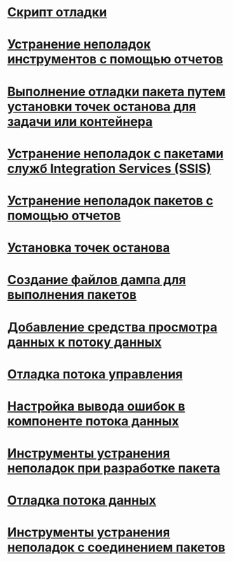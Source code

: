# [Скрипт отладки](debugging-script.md)
# [Устранение неполадок инструментов с помощью отчетов](troubleshooting-tools-for-package-execution.md)
# [Выполнение отладки пакета путем установки точек останова для задачи или контейнера](debug-a-package-by-setting-breakpoints-on-a-task-or-a-container.md)
# [Устранение неполадок с пакетами служб Integration Services (SSIS)](troubleshoot-integration-services-ssis-packages.md)
# [Устранение неполадок пакетов с помощью отчетов](troubleshooting-reports-for-package-execution.md)
# [Установка точек останова](set-breakpoints.md)
# [Создание файлов дампа для выполнения пакетов](generating-dump-files-for-package-execution.md)
# [Добавление средства просмотра данных к потоку данных](add-a-data-viewer-to-a-data-flow.md)
# [Отладка потока управления](debugging-control-flow.md)
# [Настройка вывода ошибок в компоненте потока данных](configure-an-error-output-in-a-data-flow-component.md)
# [Инструменты устранения неполадок при разработке пакета](troubleshooting-tools-for-package-development.md)
# [Отладка потока данных](debugging-data-flow.md)
# [Инструменты устранения неполадок с соединением пакетов](troubleshooting-tools-for-package-connectivity.md)
